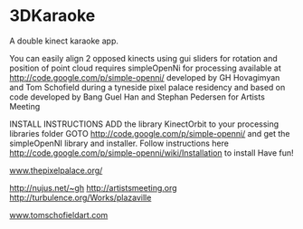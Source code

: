 3DKaraoke
=========

A double kinect karaoke app.

You can easily align 2 opposed kinects using gui sliders for rotation and position of point cloud requires simpleOpenNi for processing available at http://code.google.com/p/simple-openni/
developed by GH Hovagimyan and Tom Schofield during a tyneside pixel palace residency and based on code developed by Bang Guel Han and Stephan Pedersen for Artists Meeting

INSTALL INSTRUCTIONS
ADD the library KinectOrbit to your processing libraries folder
GOTO http://code.google.com/p/simple-openni/ and get the simpleOpenNI library and installer. Follow instructions here http://code.google.com/p/simple-openni/wiki/Installation to install
Have fun!

www.thepixelpalace.org/

http://nujus.net/~gh
http://artistsmeeting.org
http://turbulence.org/Works/plazaville

www.tomschofieldart.com